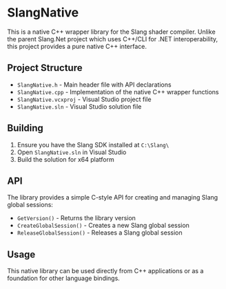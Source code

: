 # SlangNative

This is a native C++ wrapper library for the Slang shader compiler. Unlike the parent Slang.Net project which uses C++/CLI for .NET interoperability, this project provides a pure native C++ interface.

## Project Structure

- `SlangNative.h` - Main header file with API declarations
- `SlangNative.cpp` - Implementation of the native C++ wrapper functions
- `SlangNative.vcxproj` - Visual Studio project file
- `SlangNative.sln` - Visual Studio solution file

## Building

1. Ensure you have the Slang SDK installed at `C:\Slang\`
2. Open `SlangNative.sln` in Visual Studio
3. Build the solution for x64 platform

## API

The library provides a simple C-style API for creating and managing Slang global sessions:

- `GetVersion()` - Returns the library version
- `CreateGlobalSession()` - Creates a new Slang global session
- `ReleaseGlobalSession()` - Releases a Slang global session

## Usage

This native library can be used directly from C++ applications or as a foundation for other language bindings.
